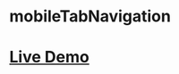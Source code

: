 # mobileTabNavigation
# <a href = "https://daimsyed.github.io/mobileTabNavigation/"> Live Demo </a>

